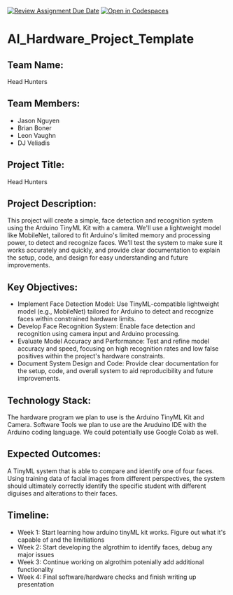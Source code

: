 [![Review Assignment Due Date](https://classroom.github.com/assets/deadline-readme-button-22041afd0340ce965d47ae6ef1cefeee28c7c493a6346c4f15d667ab976d596c.svg)](https://classroom.github.com/a/Buol6fpg)
[![Open in Codespaces](https://classroom.github.com/assets/launch-codespace-2972f46106e565e64193e422d61a12cf1da4916b45550586e14ef0a7c637dd04.svg)](https://classroom.github.com/open-in-codespaces?assignment_repo_id=16838356)

# AI_Hardware_Project_Template

## Team Name: 
Head Hunters

## Team Members:
- Jason Nguyen
- Brian Boner
- Leon Vaughn
- DJ Veliadis

## Project Title:
Head Hunters

## Project Description:
This project will create a simple, face detection and recognition system using the Arduino TinyML Kit with a camera. We'll use a lightweight model like MobileNet, tailored to fit Arduino's limited memory and processing power, to detect and recognize faces. We'll test the system to make sure it works accurately and quickly, and provide clear documentation to explain the setup, code, and design for easy understanding and future improvements.

## Key Objectives:
- Implement Face Detection Model: Use TinyML-compatible lightweight model (e.g., MobileNet) tailored for Arduino to detect and recognize faces within constrained hardware limits.
- Develop Face Recognition System: Enable face detection and recognition using camera input and Arduino processing.
- Evaluate Model Accuracy and Performance: Test and refine model accuracy and speed, focusing on high recognition rates and low false positives within the project's hardware constraints.
- Document System Design and Code: Provide clear documentation for the setup, code, and overall system to aid reproducibility and future improvements.

## Technology Stack:
The hardware program we plan to use is the Arduino TinyML Kit and Camera.
Software Tools we plan to use are the Aruduino IDE with the Arduino coding language.
We could potentially use Google Colab as well.

## Expected Outcomes:
A TinyML system that is able to compare and identify one of four faces. Using training data of facial images from different perspectives, the system should ultimately correctly identify the specific student with different diguises and alterations to their faces. 

## Timeline:
- Week 1: Start learning how arduino tinyML kit works. Figure out what it's capable of and the limitiations 
- Week 2: Start developing the algrothim to identify faces, debug any major issues 
- Week 3: Continue working on algrothim potenially add additional functionality
- Week 4: Final software/hardware checks and finish writing up presentation
